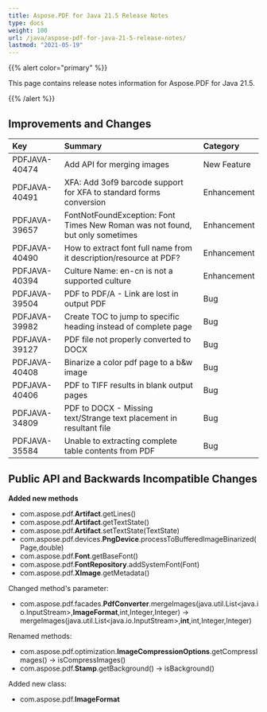 ```yaml
---
title: Aspose.PDF for Java 21.5 Release Notes
type: docs
weight: 100
url: /java/aspose-pdf-for-java-21-5-release-notes/
lastmod: "2021-05-19"
---
```


{{% alert color="primary" %}}

This page contains release notes information for Aspose.PDF for Java 21.5.

{{% /alert %}}
## **Improvements and Changes**

|**Key**|**Summary**|**Category**|
| :- | :- | :- |
|PDFJAVA-40474|Add API for merging images|New Feature|
|PDFJAVA-40491|XFA: Add 3of9 barcode support for XFA to standard forms conversion|Enhancement|
|PDFJAVA-39657|FontNotFoundException: Font Times New Roman was not found, but only sometimes|Enhancement|
|PDFJAVA-40490|How to extract font full name from it description/resource at PDF?|Enhancement|
|PDFJAVA-40394|Culture Name: en-cn is not a supported culture|Enhancement|
|PDFJAVA-39504|PDF to PDF/A - Link are lost in output PDF|Bug|
|PDFJAVA-39982|Create TOC to jump to specific heading instead of complete page|Bug|
|PDFJAVA-39127|PDF file not properly converted to DOCX|Bug|
|PDFJAVA-40408|Binarize a color pdf page to a b&w image|Bug|
|PDFJAVA-40406|PDF to TIFF results in blank output pages|Bug|
|PDFJAVA-34809|PDF to DOCX - Missing text/Strange text placement in resultant file|Bug|
|PDFJAVA-35584|Unable to extracting complete table contents from PDF|Bug|



## **Public API and Backwards Incompatible Changes**



**Added new methods** 
- com.aspose.pdf.**Artifact**.getLines()
- com.aspose.pdf.**Artifact**.getTextState()
- com.aspose.pdf.**Artifact**.setTextState(TextState)
- com.aspose.pdf.devices.**PngDevice**.processToBufferedImageBinarized(Page,double)
- com.aspose.pdf.**Font**.getBaseFont()
- com.aspose.pdf.**FontRepository**.addSystemFont(Font)
- com.aspose.pdf.**XImage**.getMetadata()

Changed method's parameter:
- com.aspose.pdf.facades.**PdfConverter**.mergeImages(java.util.List&lt;java.io.InputStream&gt;,**ImageFormat**,int,Integer,Integer) -> mergeImages(java.util.List&lt;java.io.InputStream&gt;,**int**,int,Integer,Integer)

Renamed methods:
- com.aspose.pdf.optimization.**ImageCompressionOptions**.getCompressImages() -> isCompressImages()
- com.aspose.pdf.**Stamp**.getBackground() -> isBackground()

Added new class:
- com.aspose.pdf.**ImageFormat**


